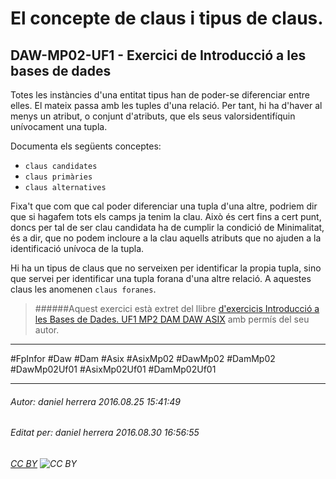 # El concepte de claus i tipus de claus.
## DAW-MP02-UF1 - Exercici de Introducció a les bases de dades
Totes les instàncies d'una entitat tipus han de poder-se diferenciar entre elles. El mateix passa amb les tuples d'una relació. Per tant, hi ha d'haver al menys un atribut, o conjunt d'atributs, que els seus valorsidentifíquin unívocament una tupla.

Documenta els següents conceptes:

* `claus candidates`
* `claus primàries`
* `claus alternatives`

Fixa't que com que cal poder diferenciar una tupla d'una altre, podriem dir que si hagafem tots els camps ja tenim la clau. Això és cert fins a cert punt, doncs per tal de ser clau candidata ha de cumplir la condició de Minimalitat, és a dir, que no podem incloure a la clau aquells atributs que no ajuden a la identificació unívoca de la tupla.

Hi ha un tipus de claus que no serveixen per identificar la propia tupla, sino que servei per identificar una tupla forana d'una altre relació. A aquestes claus les anomenen `claus foranes`.


>
>######Aquest exercici està extret del llibre [d'exercicis Introducció a les Bases de Dades. UF1 MP2 DAM DAW ASIX](https://www.amazon.es/Introducci%C3%B3-Bases-Dades-asix-MP02-UF1/dp/153735096X) amb permís del seu autor. 
>

---

#FpInfor #Daw #Dam #Asix #AsixMp02 #DawMp02 #DamMp02 #DawMp02Uf01 #AsixMp02Uf01 #DamMp02Uf01

---

###### Autor: daniel herrera 2016.08.25 15:41:49
###### Editat per: daniel herrera 2016.08.30 16:56:55
###### [CC BY](https://creativecommons.org/licenses/by/4.0/) ![CC BY](https://licensebuttons.net/l/by/3.0/80x15.png)
